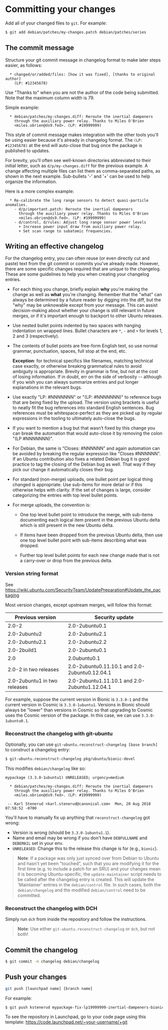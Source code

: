 # Committing your changes

Add all of your changed files to `git`. For example:

```bash
$ git add debian/patches/my-changes.patch debian/patches/series
```

## The commit message

Structure your git commit message in changelog format to make later steps
easier, as follows:

```text
  * changed/or/added/files: [how it was fixed], [thanks to original author]
    (LP: #12345678)
```

Use "Thanks to" when you are not the author of the code being submitted. Note
that the maximum column width is 79.

Simple example:

```text
  * debian/patches/my-changes.diff: Reroute the inertial dampeners
    through the auxiliary power relay. Thanks to Miles O'Brien
    <miles.obrien@ds9.fed>. (LP: #19999999)
```

This style of commit message makes integration with the other tools you'll be
using easier because it's already in changelog format. The `(LP: #12345678)` at
the end will auto-close that bug once the package is published to updates.

For brevity, you'll often see well-known directories abbreviated to their
initial letter, such as `d/p/my-changes.diff` for the previous example. A
change affecting multiple files can list them as comma-separated paths, as
shown in the next example. Sub-bullets '-' and '+' can be used to help organize
the information.

Here is a more complex example:

```text
  * Re-calibrate the long range sensors to detect quasi-particle anomalies.
    - d/p/important.patch: Reroute the inertial dampeners
      through the auxiliary power relay. Thanks to Miles O'Brien
      <miles.obrien@ds9.fed>. (LP: #19999999)
    - d/control, d/rules: Adjust long range sensor power levels
      + Increase power input draw from auxiliary power relay.
      + Set scan range to subatomic frequencies.
```


## Writing an effective changelog

For the changelog entry, you can often reuse (or even directly cut and paste)
text from the git commit or commits you've already made. However, there are
some specific changes required that are unique to the changelog. These are some
guidelines to help you when creating your changelog entries.

* For each thing you change, briefly explain **why** you're making the change as
  well as **what** you're changing. Remember that the "what" can always be
  determined by a future reader by digging into the diff, but the "why" may be
  unknowable except from your message. This can assist decision-making about
  whether your change is still relevant in future merges, or if it's important
  enough to backport to other Ubuntu releases.

* Use nested bullet points indented by two spaces with hanging indentation on
  wrapped lines. Bullet characters are `*`, `-` and `+` for levels 1, 2 and 3 
  (respectively).

* The contents of bullet points are free-form English text, so use normal
  grammar, punctuation, spaces, full stop at the end, etc.
  
  **Exception**: for technical specifics like filenames, matching technical
  case exactly, or otherwise breaking grammatical rules to avoid ambiguity is
  appropriate. Brevity in grammar is fine, but not at the cost of losing
  information. If in doubt, err on the side of verbosity -- although if you
  wish you can always summarize entries and put longer explanations in the
  relevant bugs.

* Use exactly "LP: #NNNNNNN" or "(LP: #NNNNNNN)" to reference bugs that are
  being fixed by the upload. The version using brackets is useful to neatly
  fit the bug references into standard English sentences. Bug references must
  be whitespace-perfect as they are picked up by regular expressions in the
  tooling to ultimately auto-close the bugs.

* If you want to mention a bug but that wasn’t fixed by this change you can
  break the automation that would auto-close it by removing the colon
  "(LP #NNNNNNN)".

* For Debian, the same is “Closes: #NNNNNN” and again automation can be
  avoided by breaking the regular expression like "Closes #NNNNNN". If an
  Ubuntu contribution also fixes a related Debian bug it is good practice to
  tag the closing of the Debian bug as well. That way if they pick our change
  it automatically closes their bug.

* For standard (non-merge) uploads, one bullet point per logical thing changed
  is appropriate. Use sub-items for more detail or if this otherwise helps
  with clarity. If the set of changes is large, consider categorizing the
  entries with top level bullet points.

* For merge uploads, the convention is:

  - One top level bullet point to introduce the merge, with sub-items
    documenting each logical item present in the previous Ubuntu delta which
    is still present in the new Ubuntu delta.

  - If items have been dropped from the previous Ubuntu delta, then use one top
    level bullet point with sub-items describing what was dropped.

  - Further top level bullet points for each new change made that is not a
    carry-over or drop from the previous delta.


### Version string format

See https://wiki.ubuntu.com/SecurityTeam/UpdatePreparation#Update_the_packaging

Most version changes, except upstream merges, will follow this format:

| Previous version             | Security update                               |
| ---------------------------- | --------------------------------------------- |
| 2.0-2                        | 2.0-2ubuntu0.1                                |
| 2.0-2ubuntu2                 | 2.0-2ubuntu2.1                                |
| 2.0-2ubuntu2.1               | 2.0-2ubuntu2.2                                |
| 2.0-2build1                  | 2.0-2ubuntu0.1                                |
| 2.0                          | 2.0ubuntu0.1                                  |
| 2.0-2 in two releases        | 2.0-2ubuntu0.11.10.1 and 2.0-2ubuntu0.12.04.1 |
| 2.0-2ubuntu1 in two releases | 2.0-2ubuntu1.11.10.1 and 2.0-2ubuntu1.12.04.1 |

For example, suppose the current version in Bionic is `3.3.0-1` and the current
version in Cosmic is `3.3.0-1ubuntu1`. Versions in Bionic should always be
"lower" than versions in Cosmic so that upgrading to Cosmic uses the Cosmic
version of the package. In this case, we can use `3.3.0-1ubuntu0.1`.


### Reconstruct the changelog with git-ubuntu

Optionally, you can use `git-ubuntu.reconstruct-changelog [base branch]` to construct a changelog entry:

```bash
$ git-ubuntu.reconstruct-changelog pkg/ubuntu/bionic-devel
```

This modifies `debian/changelog` like so:

```text
mypackage (3.3.0-1ubuntu1) UNRELEASED; urgency=medium

  * debian/patches/my-changes.diff: Reroute the inertial dampeners
    through the auxiliary power relay. Thanks to Miles O'Brien
    <miles.obrien@ds9.fed>. (LP: #19999999)

 -- Karl Stenerud <karl.stenerud@canonical.com>  Mon, 20 Aug 2018 07:58:52 -0700
```

You'll have to manually fix up anything that `reconstruct-changelog` got wrong:

* Version is wrong (should be `3.3.0-1ubuntu1.1`).
* Name and email may be wrong if you don't have `DEBFULLNAME` and `DEBEMAIL`
  set in your env.
* `UNRELEASED`: Change this to the release this change is for (e.g., `bionic`).

> **Note**:
> If a package was only just synced over from Debian to Ubuntu and hasn't yet
> been "touched", such that you are modifying it for the first time (e.g. to
> include a patch for an SRU) and your changes mean it is becoming
> Ubuntu-specific, the `update-maintainer` script needs to be called after the
> changelog entry is created. This will update the 'Maintainer' entries in the
> `debian/control` file. In such cases, both the `debian/changelog` and the
> modified `debian/control` need to be committed. 


### Reconstruct the changelog with DCH

Simply run `dch` from inside the repository and follow the instructions.

> **Note**:
> Use either `git-ubuntu.reconstruct-changelog` or `dch`, but not both!


## Commit the changelog

```bash
$ git commit -m changelog debian/changelog
```


## Push your changes

```bash
git push [launchpad name] [branch name]
```

For example:

```bash
$ git push kstenerud mypackage-fix-lp19999999-inertial-dampeners-bionic
```

To see the repository in Launchpad, go to your code page using this template:
https://code.launchpad.net/~your-username/+git
